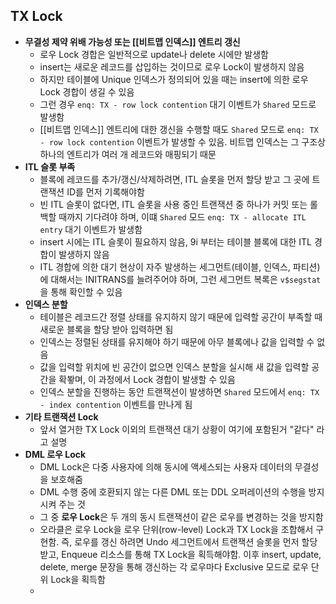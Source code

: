 ## TX Lock
- **무결성 제약 위배 가능성 또는 [[비트맵 인덱스]] 엔트리 갱신**
	- 로우 Lock 경합은 일반적으로 update나 delete 시에만 발생함
	- insert는 새로운 레코드를 삽입하는 것이므로 로우 Lock이 발생하지 않음
	- 하지만 테이블에 Unique 인덱스가 정의되어 있을 때는 insert에 의한 로우 Lock 경합이 생길 수 있음
	- 그런 경우 `enq: TX - row lock contention` 대기 이벤트가 `Shared` 모드로 발생함
	- [[비트맵 인덱스]] 엔트리에 대한 갱신을 수행할 때도 `Shared` 모드로 `enq: TX - row lock contention` 이벤트가 발생할 수 있음. 비트맵 인덱스는 그 구조상 하나의 엔트리가 여러 개 레코드와 매핑되기 때문
- **ITL 슬롯 부족**
	- 블록에 레코드를 추가/갱신/삭제하려면, ITL 슬롯을 먼저 할당 받고 그 곳에 트랜잭션 ID를 먼저 기록해야함
	- 빈 ITL 슬롯이 없다면, ITL 슬롯을 사용 중인 트랜잭션 중 하나가 커밋 또는 롤백할 때까지 기다려야 하며, 이떄 `Shared` 모드 `enq: TX - allocate ITL entry` 대기 이벤트가 발생함
	- insert 시에는 ITL 슬롯이 필요하지 않음, 9i 부터는 테이블 블록에 대한 ITL 경합이 발생하지 않음
	- ITL 경합에 의한 대기 현상이 자주 발생하는 세그먼트(테이블, 인덱스, 파티션)에 대해서는 INITRANS를 늘려주어야 하며, 그런 세그먼트 복록은 `v$segstat`을 통해 확인할 수 있음
- **인덱스 분할**
	- 테이블은 레코드간 정렬 상태를 유지하지 않기 때문에 입력할 공간이 부족할 때 새로운 블록을 할당 받아 입력하면 됨
	- 인덱스는 정렬된 상태를 유지해야 하기 때문에 아무 블록에나 값을 입력할 수 없음
	- 값을 입력할 위치에 빈 공간이 없으면 인덱스 분할을 실시해 새 값을 입력할 공간을 확봫며, 이 과정에서 Lock 경합이 발생할 수 있음
	- 인덱스 분할을 진행하는 동안 트랜잭션이 발생하면 `Shared` 모드에서 `enq: TX - index contention` 이벤트를 만나게 됨
- **기타 트랜잭션 Lock**
	- 앞서 열거한 TX Lock 이외의 트랜잭션 대기 상황이 여기에 포함된거 "같다" 라고 설명
- **DML 로우 Lock**
	- DML Lock은 다중 사용자에 의해 동시에 액세스되는 사용자 데이터의 무결성을 보호해줌
	- DML 수행 중에 호환되지 않는 다른 DML 또는 DDL 오퍼레이션의 수행을 방지시켜 주는 것
	- 그 중 **로우 Lock**은 두 개의 동시 트랜잭션이 같은 로우를 변경하는 것을 방지함
	- 오라클은 로우 Lock을 로우 단위(row-level) Lock과 TX Lock을 조합해서 구현함. 즉, 로우를 갱신 하려면 Undo 세그먼트에서 트랜잭션 슬롯을 먼저 할당받고, Enqueue 리소스를 통해 TX Lock을 획득해야함. 이후 insert, update, delete, merge 문장을 통해 갱신하는 각 로우마다 Exclusive 모드로 로우 단위 Lock을 획득함
	- 
